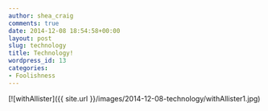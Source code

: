 ```yaml
---
author: shea_craig
comments: true
date: 2014-12-08 18:54:58+00:00
layout: post
slug: technology
title: Technology!
wordpress_id: 13
categories:
- Foolishness
---
```


[![withAllister]({{ site.url }}/images/2014-12-08-technology/withAllister1.jpg)
